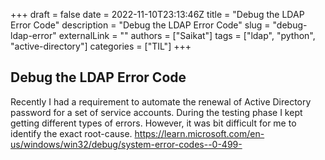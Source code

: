 +++ 
draft = false
date = 2022-11-10T23:13:46Z
title = "Debug the LDAP Error Code"
description = "Debug the LDAP Error Code"
slug = "debug-ldap-error"
externalLink = ""
authors = ["Saikat"]
tags = ["ldap", "python", "active-directory"]
categories = ["TIL"]
+++

## Debug the LDAP Error Code

Recently I had a requirement to automate the renewal of Active Directory password for a set of service accounts. 
During the testing phase I kept getting different types of errors. However, it was bit difficult for me to identify the exact root-cause.
https://learn.microsoft.com/en-us/windows/win32/debug/system-error-codes--0-499-
